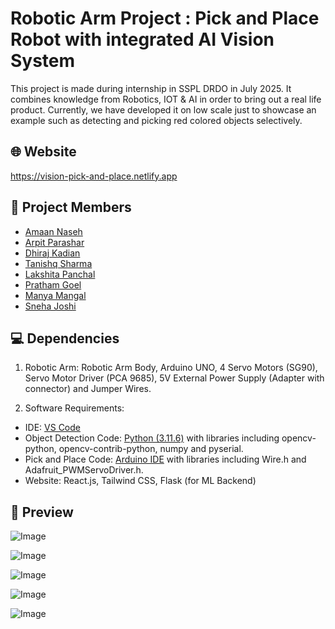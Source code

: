 # Robotic Arm Project : Pick and Place Robot with integrated AI Vision System

This project is made during internship in SSPL DRDO in July 2025. It combines knowledge from Robotics, IOT & AI in order to bring out a real life product. Currently, we have developed it on low scale just to showcase an example such as detecting and picking red colored objects selectively.

## 🌐 Website

https://vision-pick-and-place.netlify.app

## 👥 Project Members

- <a href="https://www.linkedin.com/in/amaan-naseh/">Amaan Naseh</a>
- <a href="https://www.linkedin.com/in/arpit-parashar-681b6027a/">Arpit Parashar</a>
- <a href="https://www.linkedin.com/in/dhiraj-kadian-0a766b292/">Dhiraj Kadian</a>
- <a href="https://www.linkedin.com/in/tanishq-sharma-0706a9289/">Tanishq Sharma</a>
- <a href="https://www.linkedin.com/in/lakshitapanchal">Lakshita Panchal</a>
- <a href="https://www.linkedin.com/in/prathamgoel18">Pratham Goel</a>
- <a href="https://www.linkedin.com/in/manyamangla">Manya Mangal</a>
- <a href="https://www.linkedin.com/in/sneha-joshi-374a9826b/">Sneha Joshi</a>

## 💻 Dependencies

1. Robotic Arm: Robotic Arm Body, Arduino UNO, 4 Servo Motors (SG90), Servo Motor Driver (PCA 9685), 5V External Power Supply (Adapter with connector) and Jumper Wires.

2. Software Requirements:

- IDE: <a href="https://code.visualstudio.com/download">VS Code</a>
- Object Detection Code: <a href="https://www.python.org/downloads/release/python-3116">Python (3.11.6)</a> with libraries including opencv-python, opencv-contrib-python, numpy and pyserial.
- Pick and Place Code: <a href="https://www.arduino.cc/en/software/">Arduino IDE</a> with libraries including Wire.h and Adafruit_PWMServoDriver.h.
- Website: React.js, Tailwind CSS, Flask (for ML Backend)

## 🦾 Preview

![Image](https://github.com/user-attachments/assets/3714d458-101b-4c54-ae2b-74521c09cc99)

![Image](https://github.com/user-attachments/assets/29ff2136-a718-4a6f-ac53-3890087d5f65)

![Image](https://github.com/user-attachments/assets/43fec68c-f9dd-48f4-9717-969f2a9daf38)

![Image](https://github.com/user-attachments/assets/cce41170-6876-4a8d-a5cc-57fc9df4a68f)

![Image](https://github.com/user-attachments/assets/e059541b-9207-4d02-90db-b68def09329e)
